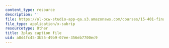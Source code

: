 ```yaml
---
content_type: resource
description: ''
file: https://ol-ocw-studio-app-qa.s3.amazonaws.com/courses/15-401-finance-theory-i-fall-2008/a8d4fc453b5549b907ee356eb7700ec9_AtT59jxU9es.srt
file_type: application/x-subrip
resourcetype: Other
title: 3play caption file
uid: a8d4fc45-3b55-49b9-07ee-356eb7700ec9
---
```

